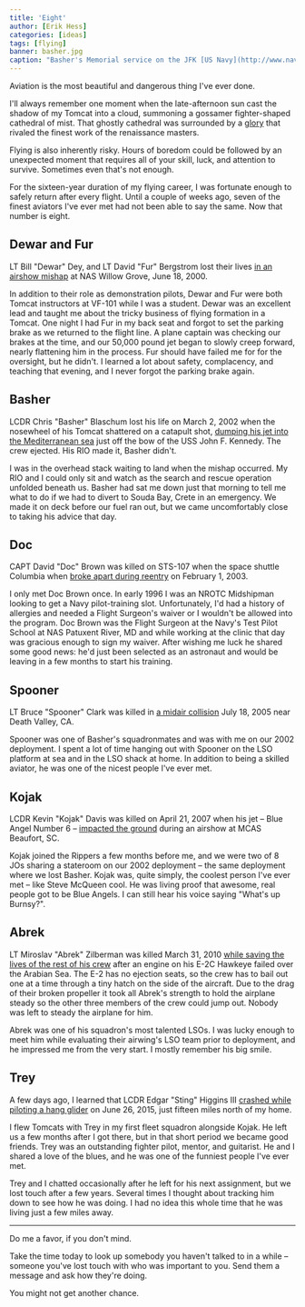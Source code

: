 ```yaml
---
title: 'Eight'
author: [Erik Hess]
categories: [ideas]
tags: [flying]
banner: basher.jpg
caption: "Basher's Memorial service on the JFK [US Navy](http://www.navy.mil/view_image.asp?id=972&t=1)"
---
```


Aviation is the most beautiful and dangerous thing I've ever done. 

I'll always remember one moment when the late-afternoon sun cast the shadow of my Tomcat into a cloud, summoning a gossamer fighter-shaped cathedral of mist. That ghostly cathedral was surrounded by a [glory](https://en.wikipedia.org/wiki/Glory_(optical_phenomenon)) that rivaled the finest work of the renaissance masters.

Flying is also inherently risky. Hours of boredom could be followed by an unexpected moment that requires all of your skill, luck, and attention to survive. Sometimes even that's not enough.

For the sixteen-year duration of my flying career, I was fortunate enough to safely return after every flight. Until a couple of weeks ago, seven of the finest aviators I've ever met had not been able to say the same. Now that number is eight.

## Dewar and Fur

LT Bill "Dewar" Dey, and LT David "Fur" Bergstrom lost their lives [in an airshow mishap](http://articles.philly.com/2000-06-20/news/25602806_1_dey-military-plane-air-show) at NAS Willow Grove, June 18, 2000. 

In addition to their role as demonstration pilots, Dewar and Fur were both Tomcat instructors at VF-101 while I was a student. Dewar was an excellent  lead and taught me about the tricky business of flying formation in a Tomcat. One night I had Fur in my back seat and forgot to set the parking brake as we returned to the flight line.  A plane captain was checking our brakes at the time, and our 50,000 pound jet began to slowly creep forward, nearly flattening him in the process. Fur should have failed me for for the oversight, but he didn't. I learned a lot about safety, complacency, and teaching that evening, and I never forgot the parking brake again.

## Basher

LCDR Chris "Basher" Blaschum lost his life on March 2, 2002 when the nosewheel of his Tomcat shattered on a catapult shot, [dumping his jet into the Mediterranean sea](http://www.navy.mil/submit/display.asp?story_id=979) just off the bow of the USS John F. Kennedy. The crew ejected. His RIO made it, Basher didn't. 

I was in the overhead stack waiting to land when the mishap occurred. My RIO and I could only sit and watch as the search and rescue operation unfolded beneath us. Basher had sat me down just that morning to tell me what to do if we had to divert to Souda Bay, Crete in an emergency. We made it on deck before our fuel ran out, but we came uncomfortably close to taking his advice that day.

## Doc

CAPT David "Doc" Brown was killed on STS-107 when the space shuttle Columbia when [broke apart during reentry](https://en.m.wikipedia.org/wiki/Space_Shuttle_Columbia_disaster) on February 1, 2003.  

I only met Doc Brown once. In early 1996 I was an NROTC Midshipman looking to get a Navy pilot-training slot. Unfortunately, I'd had a history of allergies and needed a Flight Surgeon's waiver or I wouldn't be allowed into the program. Doc Brown was the Flight Surgeon at the Navy's Test Pilot School at NAS Patuxent River, MD and while working at the clinic that day was gracious enough to sign my waiver.  After wishing me luck he shared some good news: he'd just been selected as an astronaut and would be leaving in a few months to start his training.

## Spooner

LT Bruce "Spooner" Clark was killed in [a midair collision](http://www.navy.mil/submit/display.asp?story_id=19292) July 18, 2005 near Death Valley, CA.  

Spooner was one of Basher's squadronmates and was with me on our 2002 deployment. I spent a lot of time hanging out with Spooner on the LSO platform at sea and in the LSO shack at home. In addition to being a skilled aviator, he was one of the nicest people I've ever met. 

## Kojak

LCDR Kevin "Kojak" Davis was killed on April 21, 2007 when his jet &ndash; Blue Angel Number 6 &ndash; [impacted the ground](https://en.wikipedia.org/wiki/2007_Blue_Angels_South_Carolina_crash) during an airshow at MCAS Beaufort, SC. 

Kojak joined the Rippers a few months before me, and we were two of 8 JOs sharing a stateroom on our 2002 deployment &ndash; the same deployment where we lost Basher. Kojak was, quite simply, the coolest person I've ever met &ndash; like Steve McQueen cool. He was living proof that awesome, real people got to be Blue Angels. I can still hear his voice saying "What's up Burnsy?".

## Abrek

LT Miroslav "Abrek" Zilberman was killed March 31, 2010 [while saving the lives of the rest of his crew](http://hamptonroads.com/2010/08/mechanical-failure-behind-hawkeye-crash-navy-finds) after an engine on his E-2C Hawkeye failed over the Arabian Sea. The E-2 has no ejection seats, so the crew has to bail out one at a time through a tiny hatch on the side of the aircraft. Due to the drag of their broken propeller it took all Abrek's strength to hold the airplane steady so the other three members of the crew could jump out. Nobody was left to steady the airplane for him. 

Abrek was one of his squadron's most talented LSOs. I was lucky enough to meet him while evaluating their airwing's LSO team prior to deployment, and he impressed me from the very start. I mostly remember his big smile.

## Trey

A few days ago, I learned that LCDR Edgar "Sting" Higgins III [crashed while piloting a hang glider](http://www.mynews4.com/mostpopular/story/Pilot-of-downed-hang-glider-on-Slide-Mountain/aUG4-cfZOkuL12lTCRJoUQ.cspx) on June 26, 2015, just fifteen miles north of my home. 

I flew Tomcats with Trey in my first fleet squadron alongside Kojak. He left us a few months after I got there, but in that short period we became good friends. Trey was an outstanding fighter pilot, mentor, and guitarist. He and I shared a love of the blues, and he was one of the funniest people I've ever met.

Trey and I chatted occasionally after he left for his next assignment, but we lost touch after a few years. Several times I thought about tracking him down to see how he was doing.  I had no idea this whole time that he was living just a few miles away. 

***

Do me a favor, if you don't mind. 

Take the time today to look up somebody you haven't talked to in a while &ndash; someone you've lost touch with who was important to you. Send them a message and ask how they're doing.

You might not get another chance.